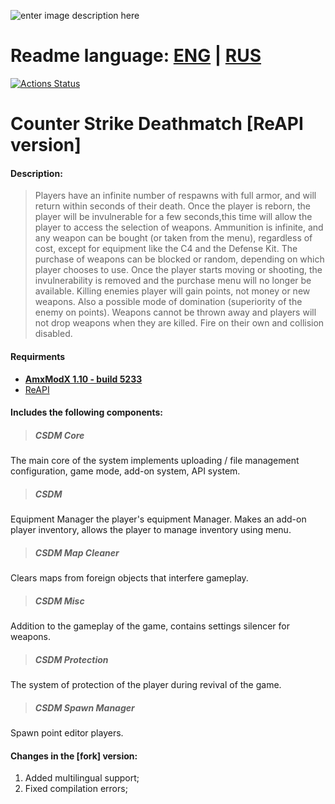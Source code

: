 ![enter image description here](https://encrypted-tbn0.gstatic.com/images?q=tbn:ANd9GcS11oXQFybzvtvmso2SeJqs_jHxFuu-iq5iORrjIGUUQDhE3vFxVg)

# Readme language: [ENG](https://github.com/DevCSru/CSDM-ReAPI/blob/master/README.md) | [RUS](https://github.com/DevCSru/CSDM-ReAPI/blob/master/README_ru.md)

[![Actions Status](https://github.com/DevCSru/CSDM-ReAPI/workflows/Build/badge.svg)](https://github.com/DevCSru/CSDM-ReAPI/actions)</br>

# Counter Strike Deathmatch [ReAPI version]
#### Description:
> Players have an infinite number of respawns with full armor, and will
> return within seconds of their death. Once the player is reborn, the
> player will be invulnerable for a few seconds,this time will allow the
> player to access the selection of weapons. Ammunition is infinite, and
> any weapon can be bought (or taken from the menu), regardless of cost,
> except for equipment like the C4 and the Defense Kit. The purchase of
> weapons can be blocked or random, depending on which player chooses to
> use. Once the player starts moving or shooting, the invulnerability is
> removed and the purchase menu will no longer be available. Killing
> enemies player will gain points, not money or new weapons. Also a
> possible mode of domination (superiority of the enemy on points).
> Weapons cannot be thrown away and players will not drop weapons when
> they are killed. Fire on their own and collision disabled.


#### Requirments
 - [**AmxModX 1.10 - build
   5233**](https://www.amxmodx.org/downloads-new.php?branch=master)
 - [ReAPI](https://github.com/s1lentq/reapi)

#### Includes the following components:

> ##### CSDM Core
 The main core of the system implements uploading / file management configuration, game mode, add-on system, API system.
> ##### CSDM
Equipment Manager the player's equipment Manager. Makes an add-on player inventory, allows the player to manage inventory using
menu.
> ##### CSDM Map Cleaner
Clears maps from foreign objects that interfere gameplay.
> ##### CSDM Misc
Addition to the gameplay of the game, contains settings silencer for weapons.
> ##### CSDM Protection
The system of protection of the player during revival of the game.
> ##### CSDM Spawn Manager
Spawn point editor players.

#### Changes in the [fork] version:
 1. Added multilingual support;
 2. Fixed compilation errors;
